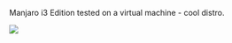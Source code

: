 Manjaro i3 Edition tested on a virtual machine - cool distro.

<img src="https://skandyns.github.io/img/manjaro-i3.png"/>
